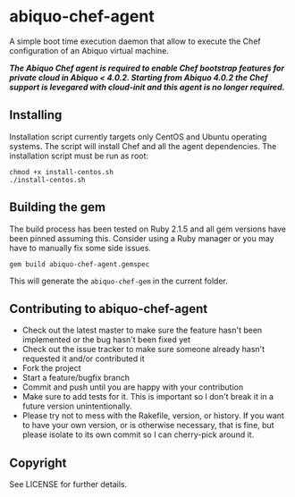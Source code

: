abiquo-chef-agent
=================

A simple boot time execution daemon that allow to execute the Chef configuration of an Abiquo virtual machine.

***The Abiquo Chef agent is required to enable Chef bootstrap features for private cloud in Abiquo < 4.0.2.
Starting from Abiquo 4.0.2 the Chef support is levegared with cloud-init and this agent is no longer required.***

## Installing

Installation script currently targets only CentOS and Ubuntu operating systems. The script will install Chef and
all the agent dependencies. The installation script must be run as root:

    chmod +x install-centos.sh
    ./install-centos.sh

## Building the gem

The build process has been tested on Ruby 2.1.5 and all gem versions have been pinned assuming this. Consider using a Ruby manager or you may have to manually fix some side issues.

    gem build abiquo-chef-agent.gemspec

This will generate the `abiquo-chef-gem` in the current folder.

## Contributing to abiquo-chef-agent
 
* Check out the latest master to make sure the feature hasn't been implemented or the bug hasn't been fixed yet
* Check out the issue tracker to make sure someone already hasn't requested it and/or contributed it
* Fork the project
* Start a feature/bugfix branch
* Commit and push until you are happy with your contribution
* Make sure to add tests for it. This is important so I don't break it in a future version unintentionally.
* Please try not to mess with the Rakefile, version, or history. If you want to have your own version, or is otherwise necessary, that is fine, but please isolate to its own commit so I can cherry-pick around it.

## Copyright

See LICENSE for further details.
